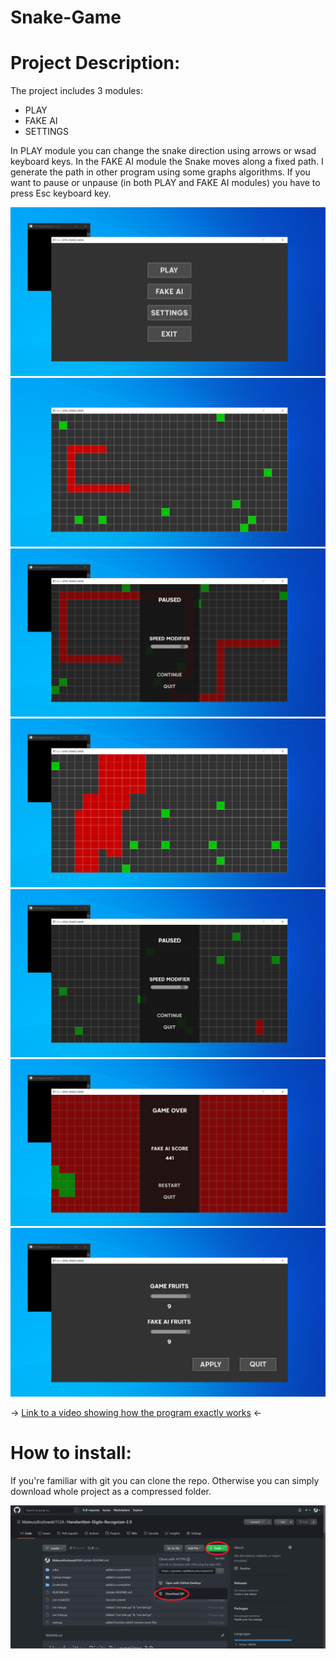 # Snake-Game

# Project Description:
The project includes 3 modules:
* PLAY
* FAKE AI
* SETTINGS

In PLAY module you can change the snake direction using arrows or wsad keyboard keys.
In the FAKE AI module the Snake moves along a fixed path. I generate the path in other program using some graphs algorithms.
If you want to pause or unpause (in both PLAY and FAKE AI modules) you have to press Esc keyboard key.

![start](Screenshots//start.png)
![game](Screenshots//game.png)
![game_pause](Screenshots//game_pause.png)
![fake_ai](Screenshots//fake_ai.png)
![fake_ai_puase](Screenshots//fake_ai_pause.png)
![fake_ai_end](Screenshots//fake_ai_end.png)
![settings](Screenshots//settings.png)

-> [Link to a video showing how the program exactly works](https://drive.google.com/file/d/1AUq5HGM_vGRmZRU2HOHWQZS6_72ko7sT/view?usp=sharing) <-

# How to install:
If you're familiar with git you can clone the repo. Otherwise you can simply download whole project as a compressed folder.

![download](Screenshots//download.png)

